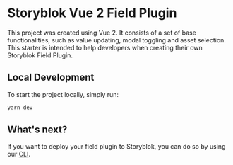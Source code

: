 # Storyblok Vue 2 Field Plugin

This project was created using Vue 2. It consists of a set of base functionalities, such as value updating, modal toggling and asset selection. This starter is intended to help developers when creating their own Storyblok Field Plugin.

## Local Development

To start the project locally, simply run:

```bash
yarn dev
```

## What's next?

If you want to deploy your field plugin to Storyblok, you can do so by using our [CLI](https://www.npmjs.com/package/@storyblok/field-plugin-cli).
